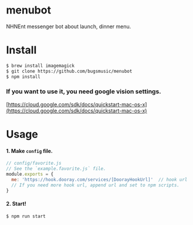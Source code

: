 # menubot
NHNEnt messenger bot about launch, dinner menu.

# Install
~~~bash
$ brew install imagemagick
$ git clone https://github.com/bugsmusic/menubot
$ npm install
~~~

### If you want to use it, you need google vision settings.
[https://cloud.google.com/sdk/docs/quickstart-mac-os-x](https://cloud.google.com/sdk/docs/quickstart-mac-os-x)

# Usage

#### 1. Make `config` file.
~~~js
// config/favorite.js
// See the `example.favorite.js` file.
module.exports = {
  me: 'https://hook.dooray.com/services/[DoorayHookUrl]'  // hook url
  // If you need more hook url, append url and set to npm scripts.
}

~~~

#### 2. Start!

~~~bash
$ npm run start
~~~
